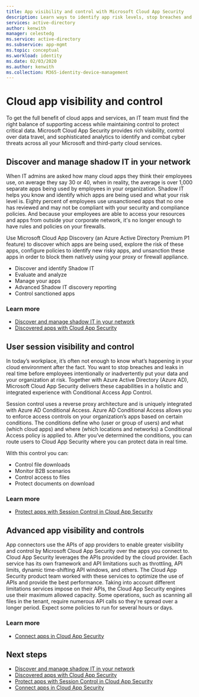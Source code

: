 ```yaml
---
title: App visibility and control with Microsoft Cloud App Security 
description: Learn ways to identify app risk levels, stop breaches and leaks in real time, and use app connectors to take advantage of provider APIs for visibility and governance.
services: active-directory
author: kenwith
manager: celestedg
ms.service: active-directory
ms.subservice: app-mgmt
ms.topic: conceptual
ms.workload: identity
ms.date: 02/03/2020
ms.author: kenwith
ms.collection: M365-identity-device-management
---
```


# Cloud app visibility and control

To get the full benefit of cloud apps and services, an IT team must find the right balance of supporting access while maintaining control to protect critical data. Microsoft Cloud App Security provides rich visibility, control over data travel, and sophisticated analytics to identify and combat cyber threats across all your Microsoft and third-party cloud services.

## Discover and manage shadow IT in your network

When IT admins are asked how many cloud apps they think their employees use, on average they say 30 or 40, when in reality, the average is over 1,000 separate apps being used by employees in your organization. Shadow IT helps you know and identify which apps are being used and what your risk level is. Eighty percent of employees use unsanctioned apps that no one has reviewed and may not be compliant with your security and compliance policies. And because your employees are able to access your resources and apps from outside your corporate network, it's no longer enough to have rules and policies on your firewalls.

Use Microsoft Cloud App Discovery (an Azure Active Directory Premium P1 feature) to discover which apps are being used, explore the risk of these apps, configure policies to identify new risky apps, and unsanction these apps in order to block them natively using your proxy or firewall appliance.

- Discover and identify Shadow IT
- Evaluate and analyze
- Manage your apps
- Advanced Shadow IT discovery reporting
- Control sanctioned apps
 
### Learn more

- [Discover and manage shadow IT in your network ](https://docs.microsoft.com/cloud-app-security/tutorial-shadow-it)
- [Discovered apps with Cloud App Security ](https://docs.microsoft.com/cloud-app-security/discovered-apps)
 
## User session visibility and control 

In today’s workplace, it’s often not enough to know what’s happening in your cloud environment after the fact. You want to stop breaches and leaks in real time before employees intentionally or inadvertently put your data and your organization at risk. Together with Azure Active Directory (Azure AD), Microsoft Cloud App Security delivers these capabilities in a holistic and integrated experience with Conditional Access App Control. 

Session control uses a reverse proxy architecture and is uniquely integrated with Azure AD Conditional Access. Azure AD Conditional Access allows you to enforce access controls on your organization’s apps based on certain conditions. The conditions define who (user or group of users) and what (which cloud apps) and where (which locations and networks) a Conditional Access policy is applied to. After you’ve determined the conditions, you can route users to Cloud App Security where you can protect data in real time.  

With this control you can:  
- Control file downloads
- Monitor B2B scenarios  
- Control access to files  
- Protect documents on download  
 
### Learn more

- [Protect apps with Session Control in Cloud App Security ](https://docs.microsoft.com/cloud-app-security/proxy-intro-aad)
 
## Advanced app visibility and controls 

App connectors use the APIs of app providers to enable greater visibility and control by Microsoft Cloud App Security over the apps you connect to. 
Cloud App Security leverages the APIs provided by the cloud provider. Each service has its own framework and API limitations such as throttling, API limits, dynamic time-shifting API windows, and others. The Cloud App Security product team worked with these services to optimize the use of APIs and provide the best performance. Taking into account different limitations services impose on their APIs, the Cloud App Security engines use their maximum allowed capacity. Some operations, such as scanning all files in the tenant, require numerous API calls so they're spread over a longer period. Expect some policies to run for several hours or days. 
 
### Learn more  

- [Connect apps in Cloud App Security ](https://docs.microsoft.com/cloud-app-security/enable-instant-visibility-protection-and-governance-actions-for-your-apps)

## Next steps

- [Discover and manage shadow IT in your network ](https://docs.microsoft.com/cloud-app-security/tutorial-shadow-it)
- [Discovered apps with Cloud App Security ](https://docs.microsoft.com/cloud-app-security/discovered-apps)
- [Protect apps with Session Control in Cloud App Security ](https://docs.microsoft.com/cloud-app-security/proxy-intro-aad)
- [Connect apps in Cloud App Security ](https://docs.microsoft.com/cloud-app-security/enable-instant-visibility-protection-and-governance-actions-for-your-apps)
